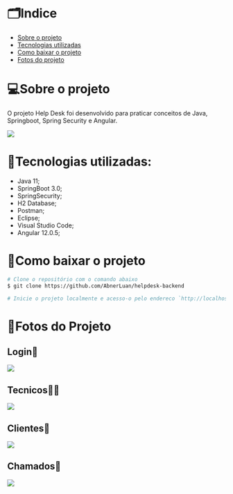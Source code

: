 # :card_index_dividers:Indice
- [Sobre o projeto](#sobre-o-projeto)
- [Tecnologias utilizadas](#tecnologias-utilizadas)
- [Como baixar o projeto](#como-baixar-o-projeto)
- [Fotos do projeto](#imagens-do-projeto)

# :computer:Sobre o projeto 
O projeto Help Desk foi desenvolvido para praticar conceitos de Java, Springboot, Spring Security e Angular.


<img src="https://ik.imagekit.io/uuvdtlvst/tecnicos.gif?ik-sdk-version=javascript-1.4.3&updatedAt=1671226417745">



# :hammer:Tecnologias utilizadas:
- Java 11;
- SpringBoot 3.0;
- SpringSecurity;
- H2 Database;
- Postman;
- Eclipse;
- Visual Studio Code;
- Angular 12.0.5;

# :open_file_folder:Como baixar o projeto
```bash
# Clone o repositório com o comando abaixo
$ git clone https://github.com/AbnerLuan/helpdesk-backend

# Inicie o projeto localmente e acesso-o pelo endereco `http://localhost:8080/`.
```

# :camera_flash:Fotos do Projeto
## Login:closed_lock_with_key: 
<img src="https://ik.imagekit.io/uuvdtlvst/login.gif?ik-sdk-version=javascript-1.4.3&updatedAt=1671226417911">

## Tecnicos:technologist:
<img src="https://ik.imagekit.io/uuvdtlvst/tecnicos.gif?ik-sdk-version=javascript-1.4.3&updatedAt=1671226417745">

## Clientes:customs:
<img src="https://ik.imagekit.io/uuvdtlvst/clientes.gif?ik-sdk-version=javascript-1.4.3&updatedAt=1671226417531">

## Chamados:scroll:
<img src="https://ik.imagekit.io/uuvdtlvst/chamados.gif?ik-sdk-version=javascript-1.4.3&updatedAt=1671226417907">

